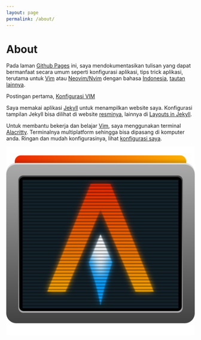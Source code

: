 ```yaml
---
layout: page
permalink: /about/
---
```


# About  

Pada laman [Github Pages](https://pages.github.com/) ini, saya mendokumentasikan tulisan yang dapat bermanfaat secara umum seperti konfigurasi aplikasi, tips trick aplikasi, terutama untuk [Vim](https://www.vim.org/) atau [Neovim/Nvim](https://neovim.io/) dengan bahasa [Indonesia](https://bipa.ut.ac.id/), [tautan lainnya](https://bipa.kemdikbud.go.id/belajar).  

Postingan pertama, [Konfigurasi VIM](_posts/2022-06-23-konfigurasi-vim.md)

Saya memakai aplikasi [Jekyll](https://jekyllrb.com/) untuk menampilkan website saya. Konfigurasi tampilan Jekyll bisa dilihat di website [resminya](https://jekyllrb.com/), lainnya di [Layouts in Jekyll](https://cloudcannon.com/community/learn/jekyll-tutorial/introduction-to-jekyll-layouts/).

Untuk membantu bekerja dan belajar [Vim](https://www.vim.org/), saya menggunakan terminal [Alacritty](https://alacritty.org/). Terminalnya multiplatform sehingga bisa dipasang di komputer anda. Ringan dan mudah konfigurasinya, lihat [konfigurasi saya](https://github.com/ihsanpraditya/ihsanpraditya.github.io/tree/main/files/alacritty.yml).  

[![Alacritty Image](https://raw.githubusercontent.com/alacritty/alacritty/master/extra/logo/compat/alacritty-term%2Bscanlines.png)](https://alacritty.org/)
<pre>















</pre>
